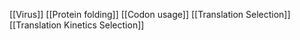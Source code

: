 [[Virus]]
[[Protein folding]]
[[Codon usage]]
[[Translation Selection]]
[[Translation Kinetics Selection]]
